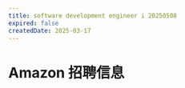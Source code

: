 ```yaml
---
title: software development engineer i 20250508
expired: false
createdDate: 2025-03-17
---
```


# Amazon 招聘信息

<JobPostingTable job-posting-json-path="amazon/data/software-development-engineer-20250507.json" />
